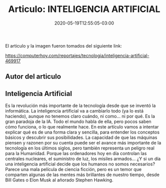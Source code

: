 ﻿---
date: 2020-05-19T12:55:05-03:00
description: "Articulo de Omar Cruz"
featured_image: "images/Intelartificial.jpg"
tags: []
title: "Articulo: INTELIGENCIA ARTIFICIAL"
disable_share: false
---

El articulo y la imagen fueron tomados del siguiente link:

https://computerhoy.com/reportajes/tecnologia/inteligencia-artificial-469917

## Autor del articulo


## Inteligencia Artificial

Es la revolución más importante de la tecnología desde que se inventó la informática. La inteligencia artificial va a cambiarlo todo (ya lo está haciendo), aunque no tenemos claro cuándo, ni como... ni por qué. Es la gran paradoja de la IA. Todo el mundo habla de ella, pero pocos saben cómo funciona, o lo que realmente hace. En este artículo vamos a intentar explicar qué es de una forma clara y sencilla, para entender los conceptos básicos y descubrir sus posibilidades.
La capacidad de que las máquinas piensen y razonen por su cuenta puede ser el avance más importante de la tecnología en los últimos siglos, pero también representa un peligro real para la Humanidad. Porque las ordenadores hoy en día controlan las centrales nucleares, el suministro de luz, los misiles armados... ¿Y si un día una inteligencia artificial decide que los humanos no somos necesarios? Parece una mala película de ciencia ficción, pero es un temor que comparten algunas de las mentes más brillantes de nuestro tiempo, desde Bill Gates o Elon Musk al añorado Stephen Hawking.